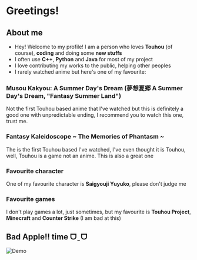 
# Greetings!

## About me

- Hey! Welcome to my profile! I am a person who loves **Touhou** (of course), **coding** and doing some **new stuffs**
- I often use **C++**, **Python** and **Java** for most of my project
- I love contributing my works to the public, helping other peoples
- I rarely watched anime but here's one of my favourite:

### Musou Kakyou: A Summer Day's Dream (夢想夏郷 A Summer Day's Dream, "Fantasy Summer Land")

Not the first Touhou based anime that I've watched but this is definitely a good one with unpredictable ending, I recommend you to watch this one, trust me.

### Fantasy Kaleidoscope ~ The Memories of Phantasm ~

The is the first Touhou based I've watched, I've even thought it is Touhou, well, Touhou is a game not an anime. This is also a great one

### Favourite character

One of my favourite character is **Saigyouji Yuyuko**, please don't judge me

### Favourite games

I don't play games a lot, just sometimes, but my favourite is **Touhou Project**, **Minecraft** and **Counter Strike** (I am bad at this)

## Bad Apple!! time ᗜˬᗜ
![Demo](https://i.imgur.com/tde5nE8.gif)

